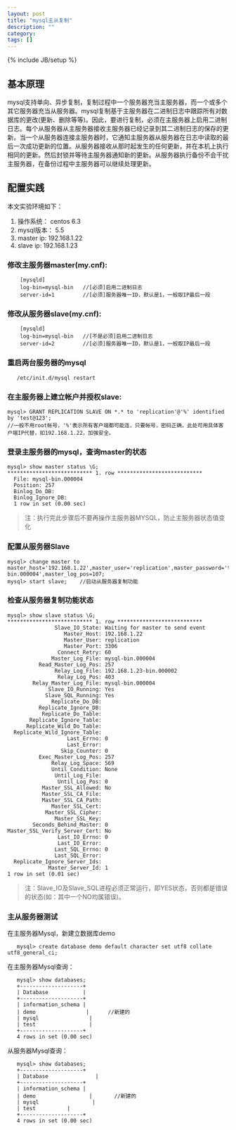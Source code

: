 ```yaml
---
layout: post
title: "mysql主从复制"
description: ""
category: 
tags: []
---
```

{% include JB/setup %}

## 基本原理

mysql支持单向、异步复制，复制过程中一个服务器充当主服务器，而一个或多个其它服务器充当从服务器。mysql复制基于主服务器在二进制日志中跟踪所有对数据库的更改(更新、删除等等)。因此，要进行复制，必须在主服务器上启用二进制日志。每个从服务器从主服务器接收主服务器已经记录到其二进制日志的保存的更新。当一个从服务器连接主服务器时，它通知主服务器从服务器在日志中读取的最后一次成功更新的位置。从服务器接收从那时起发生的任何更新，并在本机上执行相同的更新。然后封锁并等待主服务器通知新的更新。从服务器执行备份不会干扰主服务器，在备份过程中主服务器可以继续处理更新。

## 配置实践
本文实验环境如下：

1. 操作系统： centos 6.3
2. mysql版本： 5.5
3. master ip: 192.168.1.22
4. slave ip: 192.168.1.23

### 修改主服务器master(my.cnf):

```
    [mysqld]
    log-bin=mysql-bin   //[必须]启用二进制日志
    server-id=1         //[必须]服务器唯一ID，默认是1，一般取IP最后一段
```

### 修改从服务器slave(my.cnf):

```
	[mysqld]
    log-bin=mysql-bin   //[不是必须]启用二进制日志
    server-id=2         //[必须]服务器唯一ID，默认是1，一般取IP最后一段
```

### 重启两台服务器的mysql

```
   /etc/init.d/mysql restart
```

### 在主服务器上建立帐户并授权slave:

```
mysql> GRANT REPLICATION SLAVE ON *.* to 'replication'@'%' identified by 'test@123'; 
//一般不用root帐号，'%'表示所有客户端都可能连，只要帐号，密码正确，此处可用具体客户端IP代替，如192.168.1.22，加强安全。
```

### 登录主服务器的mysql，查询master的状态

```
mysql> show master status \G;
*************************** 1. row ***************************
  File: mysql-bin.000004
  Position: 257
  Binlog_Do_DB:
  Binlog_Ignore_DB:
  1 row in set (0.00 sec)
```

>  注：执行完此步骤后不要再操作主服务器MYSQL，防止主服务器状态值变化

### 配置从服务器Slave

```
mysql> change master to master_host='192.168.1.22',master_user='replication',master_password='test@123',master_log_file='mysql-bin.000004',master_log_pos=107;
mysql> start slave;    //启动从服务器复制功能
```
### 检查从服务器复制功能状态

```
mysql> show slave status \G;
*************************** 1. row ***************************
               Slave_IO_State: Waiting for master to send event
                  Master_Host: 192.168.1.22
                  Master_User: replication
                  Master_Port: 3306
                Connect_Retry: 60
              Master_Log_File: mysql-bin.000004
          Read_Master_Log_Pos: 257
               Relay_Log_File: 192.168.1.23-bin.000002
                Relay_Log_Pos: 403
        Relay_Master_Log_File: mysql-bin.000004
             Slave_IO_Running: Yes
            Slave_SQL_Running: Yes
              Replicate_Do_DB:
          Replicate_Ignore_DB:
           Replicate_Do_Table:
       Replicate_Ignore_Table:
      Replicate_Wild_Do_Table:
  Replicate_Wild_Ignore_Table:
                   Last_Errno: 0
                   Last_Error:
                 Skip_Counter: 0
          Exec_Master_Log_Pos: 257
              Relay_Log_Space: 569
              Until_Condition: None
               Until_Log_File:
                Until_Log_Pos: 0
           Master_SSL_Allowed: No
           Master_SSL_CA_File:
           Master_SSL_CA_Path:
              Master_SSL_Cert:
            Master_SSL_Cipher:
               Master_SSL_Key:
        Seconds_Behind_Master: 0
Master_SSL_Verify_Server_Cert: No
                Last_IO_Errno: 0
                Last_IO_Error:
               Last_SQL_Errno: 0
               Last_SQL_Error:
  Replicate_Ignore_Server_Ids:
             Master_Server_Id: 1
1 row in set (0.01 sec)
```
> 注：Slave_IO及Slave_SQL进程必须正常运行，即YES状态，否则都是错误的状态(如：其中一个NO均属错误)。

### 主从服务器测试

在主服务器Mysql，新建立数据库demo

```
   mysql> create database demo default character set utf8 collate utf8_general_ci;
```

在主服务器Mysql查询：

```
   mysql> show databases;
   +--------------------+
   | Database           |
   +--------------------+
   | information_schema |
   | demo                |      //新建的
   | mysql                |
   | test                 |
   +--------------------+
   4 rows in set (0.00 sec)
```

从服务器Mysql查询：

```
   mysql> show databases;
   +--------------------+
   | Database               |
   +--------------------+
   | information_schema |
   | demo                 |       //新建的
   | mysql                 |
   | test          |
   +--------------------+
   4 rows in set (0.00 sec)
```